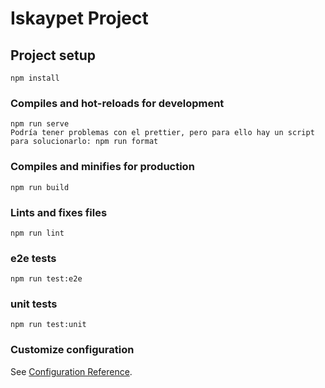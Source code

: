 # Iskaypet Project

## Project setup
```
npm install
```

### Compiles and hot-reloads for development
```
npm run serve
Podría tener problemas con el prettier, pero para ello hay un script para solucionarlo: npm run format
```

### Compiles and minifies for production
```
npm run build
```

### Lints and fixes files
```
npm run lint
```

### e2e tests
```
npm run test:e2e
```

### unit tests
```
npm run test:unit
```
### Customize configuration
See [Configuration Reference](https://cli.vuejs.org/config/).
